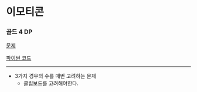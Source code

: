 # 이모티콘
### 골드 4 DP
[문제](https://www.acmicpc.net/problem/14226)

[파이썬 코드](14226.py)

---

- 3가지 경우의 수를 매번 고려하는 문제
  - 클립보드를 고려해야한다.
